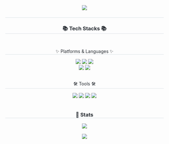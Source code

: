 <!--
**janghw0126/janghw0126** is a ✨ _special_ ✨ repository because its `README.md` (this file) appears on your GitHub profile.

Here are some ideas to get you started:

- 🔭 I’m currently working on ...
- 🌱 I’m currently learning ...
- 👯 I’m looking to collaborate on ...
- 🤔 I’m looking for help with ...
- 💬 Ask me about ...
- 📫 How to reach me: ...
- 😄 Pronouns: ...
- ⚡ Fun fact: ...
-
-->

<div align= "center">
    <img src="https://capsule-render.vercel.app/api?type=waving&color=cef2d3&height=240&text=Hyewon%20Github!&animation=&fontColor=000000&fontSize=70" />
    </div>
    <div align= "center"> 
    <h3 style="border-bottom: 1px solid #d8dee4; color: #282d33;">  </h3>  
    <div style="font-weight: 700; font-size: 15px; text-align: center; color: #282d33;">  </div> 
    </div>
    <div align= "center">
    <h3 style="border-bottom: 1px solid #d8dee4; color: #282d33;"> 📚 Tech Stacks 📚 </h3> <br> 
    <p style="border-bottom: 1px solid #d8dee4; color: #282d33;"> ✨ Platforms & Languages ✨ </p>
    <div style="margin: 0 auto; text-align: center;" align= "center"> 
         <img src="https://img.shields.io/badge/Java-007396?style=for-the-badge&logo=Java&logoColor=white">
         <img src="https://img.shields.io/badge/Spring-6DB33F?style=for-the-badge&logo=Spring&logoColor=white">
        <img src="https://img.shields.io/badge/Spring Boot-6DB33F?style=for-the-badge&logo=Spring Boot&logoColor=white"><br>
        <img src="https://img.shields.io/badge/MySQL-4479A1?style=for-the-badge&logo=MySQL&logoColor=white"> 
          <img src="https://img.shields.io/badge/Python-3776AB?style=for-the-badge&logo=Python&logoColor=white">
          </div>
    </div>
    <br> 
    <div align= "center">
    <p style="border-bottom: 1px solid #d8dee4; color: #282d33;"> 🛠️ Tools 🛠️ </p>
    <div align= "center">
           <img src="https://img.shields.io/badge/Git-F05032?style=for-the-badge&logo=Git&logoColor=white">
          <img src="https://img.shields.io/badge/Github-181717?style=for-the-badge&logo=Github&logoColor=white">
        <img src="https://img.shields.io/badge/Tistory-000000?style=for-the-badge&logo=Tistory&logoColor=white&link=">
        <img src="https://img.shields.io/badge/Notion-181717?style=for-the-badge&logo=notion&logoColor=white" />
    </div> 
    </div>
    <div align= "center"> 
        <br> 
    <h3 style="border-bottom: 1px solid #d8dee4; color: #282d33;"> 🏅 Stats </h3> <div align= "center"> 
        <div align= "center">
        <img src="https://github-readme-stats.vercel.app/api/top-langs/?username=janghw0126&layout=compact&bg_color=180,00000000,00000000&title_color=72b0f3&text_color=72b0f3"
           /> </div> 
        <br>
        <div align= "center">
            <img src="https://github-readme-stats.vercel.app/api?username=janghw0126&bg_color=180,00000000,00000000&title_color=72b0f3&text_color=72b0f3"
         /> </div> 
    </div>
    

